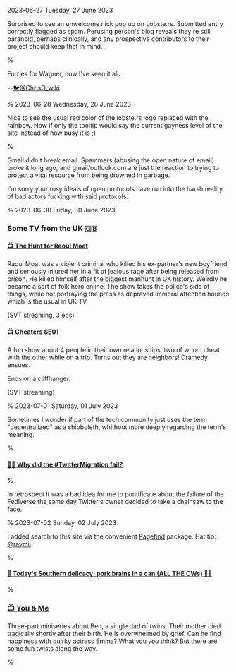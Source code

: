 2023-06-27 Tuesday, 27 June 2023

Surprised to see an unwelcome nick pop up on Lobste.rs. Submitted entry correctly flagged as spam. Perusing person's blog reveals they're still paranoid, perhaps clinically, and any prospective contributors to their project should keep that in mind.

%

Furries for Wagner, now I've seen it all.

--[🐦@ChrisO_wiki](https://twitter.com/ChrisO_wiki/status/1673803628958580736)

%
2023-06-28 Wednesday, 28 June 2023

Nice to see the usual red color of the lobste.rs logo replaced with the rainbow. Now if only the tooltip would say the current gayness level of the site instead of how busy it is ;)

%

Gmail didn't break email. Spammers (abusing the open nature of email) broke it long ago, and gmail/outlook.com are just the reaction to trying to protect a vital resource from being drowned in garbage.

I'm sorry your rosy ideals of open protocols have run into the harsh reality of bad actors fucking with said protocols.

%
2023-06-30 Friday, 30 June 2023

### Some TV from the UK 🇬🇧

#### [📺 The Hunt for Raoul Moat](https://www.imdb.com/title/tt19788754/)

Raoul Moat was a violent criminal who killed his ex-partner's new boyfriend and seriously injured her in a fit of jealous rage after being released from prison. He killed himself after the biggest manhunt in UK history. Weirdly he became a sort of folk hero online. The show takes the police's side of things, while not portraying the press as depraved immoral attention hounds which is the usual in UK TV.

(SVT streaming, 3 eps)

#### [📺 Cheaters SE01](https://www.imdb.com/title/tt17501750/)

A fun show about 4 people in their own relationships, two of whom cheat with the other while on a trip. Turns out they are neighbors! Dramedy ensues. 

Ends on a cliffhanger.

(SVT streaming)

%
2023-07-01 Saturday, 01 July 2023

Sometimes I wonder if part of the tech community just uses the term "decentralized" as a shibboleth, whithout more deeply regarding the term's meaning. 

%

#### [🔗🐘 Why did the \#TwitterMigration fail?](https://blog.bloonface.com/2023/06/12/why-did-the-twittermigration-fail/)

%

In retrospect it was a bad idea for me to pontificate about the failure of the Fediverse the same day Twitter's owner decided to take a chainsaw to the face.

%
2023-07-02 Sunday, 02 July 2023

I added search to this site via the convenient [Pagefind](https://pagefind.app/) package. Hat tip: [@raymii](http://raymii.org/s/blog/Site_update_self_hosted_search_via_pagefind.html).

%

#### [🔗 Today's Southern delicacy: pork brains in a can (ALL THE CWs) 🐖🧠](https://culinarylore.com/specialty-foods:ever-had-pig-brains-from-a-can/)

%

### [📺 You & Me](https://www.imdb.com/title/tt14296284/)

Three-part miniseries about Ben, a single dad of twins. Their mother died tragically shortly after their birth. He is overwhelmed by grief. Can he find happiness with quirky actress Emma? What you *you* think? But there are some fun twists along the way.

%
